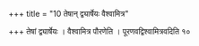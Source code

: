 +++
title = "10 तेषान् द्व्यार्षेयः वैश्वामित्र"

+++
तेषां द्व्यार्षेयः । वैश्वामित्र पौरणेति । पूरणवद्विश्वामित्रवदिति १०